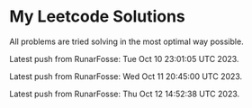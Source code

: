 # My Leetcode Solutions
All problems are tried solving in the most optimal way possible.

Latest push from RunarFosse: Tue Oct 10 23:01:05 UTC 2023.


Latest push from RunarFosse: Wed Oct 11 20:45:00 UTC 2023.


Latest push from RunarFosse: Thu Oct 12 14:52:38 UTC 2023.
